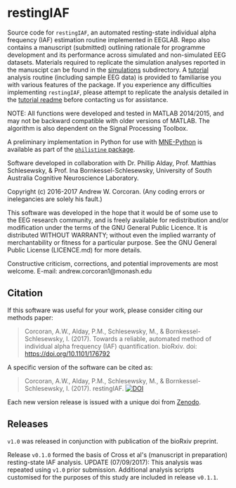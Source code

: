 # restingIAF
Source code for `restingIAF`, an automated resting-state individual alpha frequency (IAF) estimation routine implemented in EEGLAB. 
Repo also contains a manuscript (submitted) outlining rationale for programme development and its performance across simulated and non-simulated EEG datasets.
Materials required to replicate the simulation analyses reported in the manuscipt can be found in the [simulations](https://github.com/corcorana/restingIAF/tree/master/code/simulations) subdirectory.
A [tutorial](https://github.com/corcorana/restingIAF/tree/master/code/tutorial) analysis routine (including sample EEG data) is provided to familiarise you with various features of the package.
If you experience any difficulties implementing `restingIAF`, please attempt to replicate the analysis detailed in the [tutorial readme](https://github.com/corcorana/restingIAF/tree/master/code/tutorial/tute_README.md) before contacting us for assistance.

NOTE: All functions were developed and tested in MATLAB 2014/2015, and may not be backward compatible with older versions of MATLAB. The algorithm is also dependent on the Signal Processing Toolbox.

A preliminary implementation in Python for use with [MNE-Python](https://martinos.org/mne/) is available as part of the [`philistine` package](https://gitlab.com/palday/philistine).

Software developed in collaboration with Dr. Phillip Alday, Prof. Matthias Schlesewsky, & Prof. Ina Bornkessel-Schlesewsky, University of South Australia Cognitive Neuroscience Laboratory.

Copyright (c) 2016-2017 Andrew W. Corcoran.
(Any coding errors or inelegancies are solely his fault.)

This software was developed in the hope that it would be of some use to the EEG research community, and is freely available for redistribution and/or modification under the terms of the GNU General Public Licence. 
It is distributed WITHOUT WARRANTY; without even the implied warranty of merchantability or fitness for a particular purpose. 
See the GNU General Public License (LICENCE.md) for more details.

Constructive criticism, corrections, and potential improvements are most welcome.
E-mail: andrew.corcoran1\@monash.edu

## Citation
If this software was useful for your work, please consider citing our methods paper: 

> Corcoran, A.W., Alday, P.M., Schlesewsky, M., & Bornkessel-Schlesewsky, I. (2017). Towards a reliable, automated method of individual alpha frequency (IAF) quantification. bioRxiv. doi: https://doi.org/10.1101/176792

A specific version of the software can be cited as:

> Corcoran, A.W., Alday, P.M., Schlesewsky, M., & Bornkessel-Schlesewsky, I. (2017). restingIAF. [![DOI](https://zenodo.org/badge/80904585.svg)](https://zenodo.org/badge/latestdoi/80904585)

Each new version release is issued with a unique doi from [Zenodo](https://zenodo.org/account/settings/github/repository/corcorana/restingIAF#).


## Releases
`v1.0` was released in conjunction with publication of the bioRxiv preprint.

Release `v0.1.0` formed the basis of Cross et al's (manuscript in preparation) resting-state IAF analysis. UPDATE (07/09/2017): This analysis was repeated using `v1.0` prior submission.
Additional analysis scripts customised for the purposes of this study are included in release `v0.1.1`.
